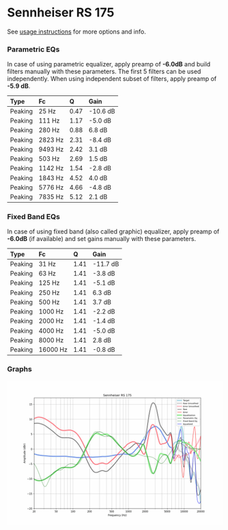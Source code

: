# Sennheiser RS 175
See [usage instructions](https://github.com/jaakkopasanen/AutoEq#usage) for more options and info.

### Parametric EQs
In case of using parametric equalizer, apply preamp of **-6.0dB** and build filters manually
with these parameters. The first 5 filters can be used independently.
When using independent subset of filters, apply preamp of **-5.9 dB**.

| Type    | Fc      |    Q | Gain     |
|:--------|:--------|:-----|:---------|
| Peaking | 25 Hz   | 0.47 | -10.6 dB |
| Peaking | 111 Hz  | 1.17 | -5.0 dB  |
| Peaking | 280 Hz  | 0.88 | 6.8 dB   |
| Peaking | 2823 Hz | 2.31 | -8.4 dB  |
| Peaking | 9493 Hz | 2.42 | 3.1 dB   |
| Peaking | 503 Hz  | 2.69 | 1.5 dB   |
| Peaking | 1142 Hz | 1.54 | -2.8 dB  |
| Peaking | 1843 Hz | 4.52 | 4.0 dB   |
| Peaking | 5776 Hz | 4.66 | -4.8 dB  |
| Peaking | 7835 Hz | 5.12 | 2.1 dB   |

### Fixed Band EQs
In case of using fixed band (also called graphic) equalizer, apply preamp of **-6.0dB**
(if available) and set gains manually with these parameters.

| Type    | Fc       |    Q | Gain     |
|:--------|:---------|:-----|:---------|
| Peaking | 31 Hz    | 1.41 | -11.7 dB |
| Peaking | 63 Hz    | 1.41 | -3.8 dB  |
| Peaking | 125 Hz   | 1.41 | -5.1 dB  |
| Peaking | 250 Hz   | 1.41 | 6.3 dB   |
| Peaking | 500 Hz   | 1.41 | 3.7 dB   |
| Peaking | 1000 Hz  | 1.41 | -2.2 dB  |
| Peaking | 2000 Hz  | 1.41 | -1.4 dB  |
| Peaking | 4000 Hz  | 1.41 | -5.0 dB  |
| Peaking | 8000 Hz  | 1.41 | 2.8 dB   |
| Peaking | 16000 Hz | 1.41 | -0.8 dB  |

### Graphs
![](./Sennheiser%20RS%20175.png)